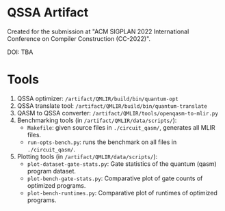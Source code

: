QSSA Artifact
=============

Created for the submission at "ACM SIGPLAN 2022 International Conference on Compiler Construction (CC-2022)".

DOI: TBA

Tools
======

1. QSSA optimizer: `/artifact/QMLIR/build/bin/quantum-opt`
2. QSSA translate tool: `/artifact/QMLIR/build/bin/quantum-translate`
3. QASM to QSSA converter: `/artifact/QMLIR/tools/openqasm-to-mlir.py`
4. Benchmarking tools (in `/artifact/QMLIR/data/scripts/`):
    - `Makefile`: given source files in `./circuit_qasm/`, generates all MLIR files.
    - `run-opts-bench.py`: runs the benchmark on all files in `./circuit_qasm/`.
5. Plotting tools (in `/artifact/QMLIR/data/scripts/`):
    - `plot-dataset-gate-stats.py`: Gate statistics of the quantum (qasm) program dataset.
    - `plot-bench-gate-stats.py`: Comparative plot of gate counts of optimized programs.
    - `plot-bench-runtimes.py`: Comparative plot of runtimes of optimized programs.

